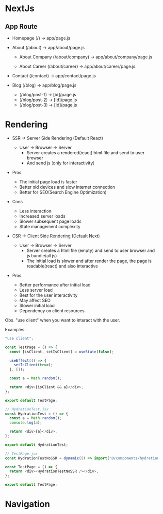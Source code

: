 # NextJs

## App Route

- Homepage (/) -> app/page.js

- About (/about) -> app/about/page.js

  - About Company (/about/company) -> app/about/company/page.js

  - About Career (/about/career) -> app/about/career/page.js

- Contact (/contact) -> app/contact/page.js

- Blog (/blog) -> app/blog/page.js
  - (/blog/post-1) -> [id]/page.js
  - (/blog/post-2) -> [id]/page.js
  - (/blog/post-3) -> [id]/page.js

# Rendering

- SSR -> Server Side Rendering (Default React)

  - User -> Browser -> Server
    - Server creates a rendered(react) html file and send to user browser
    - And send js (only for interactivity)

- Pros

  - The initial page load is faster
  - Better old devices and slow internet connection
  - Better for SEO(Search Engine Optimization)

- Cons

  - Less interaction
  - Increased server loads
  - Slower subsequent page loads
  - State management complexity

- CSR -> Client Side Rendering (Default Next)

  - User -> Browser -> Server
    - Server creates a html file (empty) and send to user browser and js bundle(all js)
    - The initial load is slower and after render the page, the page is readable(react) and also interactive

- Pros
  - Better performance after initial load
  - Less server load
  - Best for the user interactivity
  - May affect SEO
  - Slower initial load
  - Dependency on client resources

Obs. "use client" when you want to interact with the user.

Examples:

```js
"use client";

const TestPage = () => {
  const [isClient, setIsClient] = useState(false);

  useEffect(() => {
    setIsClient(true);
  }, []);

  const a = Math.random();

  return <div>{isClient && a}</div>;
};

export default TestPage;
```

```js
// HydrationTest.jsx
const HydrationTest = () => {
  const a = Math.random();
  console.log(a);

  return <div>{a}</div>;
};

export default HydrationTest;

// TestPage.jsx
const HydrationTestNoSSR = dynamic(() => import("@/components/hydrationTest"), { ssr: false });

const TestPage = () => {
  return <div><HydrationTestNoSSR /></div>;
};

export default TestPage;
```

# Navigation
